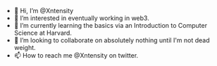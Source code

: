 - 👋 Hi, I’m @Xntensity
- 👀 I’m interested in eventually working in web3.
- 🌱 I’m currently learning the basics via an Introduction to Computer Science at Harvard.
- 💞️ I’m looking to collaborate on absolutely nothing until I'm not dead weight.
- 📫 How to reach me @Xntensity on twitter.

<!---
Xntensity/Xntensity is a ✨ special ✨ repository because its `README.md` (this file) appears on your GitHub profile.
You can click the Preview link to take a look at your changes.
--->
